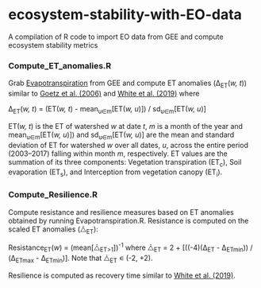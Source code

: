 # ecosystem-stability-with-EO-data
A compilation of R code to import EO data from GEE and compute ecosystem stability metrics
### Compute_ET_anomalies.R
Grab [Evapotranspiration](https://developers.google.com/earth-engine/datasets/catalog/CAS_IGSNRR_PML_V2) from GEE and compute ET anomalies (&#916;<sub>ET</sub>(*w, t*)) similar to [Goetz et al. (2006)](https://www.sciencedirect.com/science/article/abs/pii/S0034425706000289) and [White et al. (2019)](https://zslpublications.onlinelibrary.wiley.com/doi/10.1002/rse2.148) where

&#916;<sub>ET</sub>(*w, t*) = (ET(*w, t*) - mean<sub>u&isin;m</sub>[ET(*w, u*)]) / sd<sub>u&isin;m</sub>[ET(*w, u*)]

ET(*w, t*) is the ET of watershed *w* at date *t*, *m* is a month of the year and mean<sub>u&isin;m</sub>[ET(*w, u*)]) and sd<sub>u&isin;m</sub>[ET(*w, u*)] are the mean and standard deviation of ET for watershed *w* over all dates, *u*, across the entire period (2003–2017) falling within month *m*, respectively.
ET values are the summation of its three components: Vegetation transpiration (ET<sub>c</sub>), Soil evaporation (ET<sub>s</sub>), and Interception from vegetation canopy (ET<sub>i</sub>).
### Compute_Resilience.R
Compute resistance and resilience measures based on ET anomalies obtained by running Evapotranspiration.R. Resistance is computed on the scaled ET anomalies (&#10698;<sub>ET</sub>):

Resistance<sub>ET</sub>(*w*) = (mean[&#10698;<sub>ET>1</sub>])<sup>-1</sup> where &#10698;<sub>ET</sub> = 2 + [((-4)(&#916;<sub>ET</sub> - &#916;<sub>ETmin</sub>)) / (&#916;<sub>ETmax</sub> - &#916;<sub>ETmin</sub>)]. Note that &#10698;<sub>ET</sub> &#x220A; (-2, +2).

Resilience is computed as recovery time similar to [White et al. (2019)](https://zslpublications.onlinelibrary.wiley.com/doi/10.1002/rse2.148).
